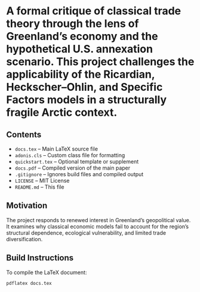 # A formal critique of classical trade theory through the lens of Greenland’s economy and the hypothetical U.S. annexation scenario. This project challenges the applicability of the Ricardian, Heckscher–Ohlin, and Specific Factors models in a structurally fragile Arctic context.

## Contents

- `docs.tex` – Main LaTeX source file
- `adonis.cls` – Custom class file for formatting
- `quickstart.tex` – Optional template or supplement
- `docs.pdf` – Compiled version of the main paper
- `.gitignore` – Ignores build files and compiled output
- `LICENSE` – MIT License
- `README.md` – This file

## Motivation

The project responds to renewed interest in Greenland’s geopolitical value. It examines why classical economic models fail to account for the region’s structural dependence, ecological vulnerability, and limited trade diversification.

## Build Instructions

To compile the LaTeX document:

```bash
pdflatex docs.tex

